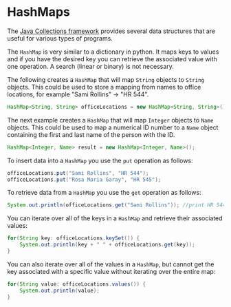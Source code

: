 HashMaps
========

The [Java Collections framework](https://docs.oracle.com/javase/8/docs/technotes/guides/collections/overview.html) provides several data structures that are useful for various types of programs.

The `HashMap` is very similar to a dictionary in python. It maps keys to values and if you have the desired key you can retrieve the associated value with one operation. A search (linear or binary) is not necessary.

The following creates a `HashMap` that will map `String` objects to `String` objects. This could be used to store a mapping from names to office locations, for example "Sami Rollins" -> "HR 544".

```java
HashMap<String, String> officeLocations = new HashMap<String, String>();
```

The next example creates a `HashMap` that will map `Integer` objects to `Name` objects. This could be used to map a numerical ID number to a `Name` object containing the first and last name of the person with the ID.

```java
HashMap<Integer, Name> result = new HashMap<Integer, Name>();
```

To insert data into a `HashMap` you use the `put` operation as follows:

```java
officeLocations.put("Sami Rollins", "HR 544");
officeLocations.put("Rosa Maria Garay", "HR 545");
```

To retrieve data from a `HashMap` you use the `get` operation as follows:

```java
System.out.println(officeLocations.get("Sami Rollins")); //print HR 544
```

You can iterate over all of the keys in a `HashMap` and retrieve their associated values:

```java
for(String key: officeLocations.keySet()) {
	System.out.println(key + " " + officeLocations.get(key));
}
```

You can also iterate over all of the values in a `HashMap`, but cannot get the key associated with a specific value without iterating over the entire map:

```java
for(String value: officeLocations.values()) {
	System.out.println(value);
}
```